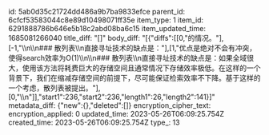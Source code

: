 id: 5ab0d35c21724dd486a9b7ba9833efce
parent_id: 6cfcf53583044c8e89d10498071ff35e
item_type: 1
item_id: 6291888786b646e5b18c2abd08ba6c15
item_updated_time: 1685081266040
title_diff: "[]"
body_diff: "[{\"diffs\":[[0,\"的情况。\"],[-1,\"\\\n\\\n### 散列表\\\n直接寻址技术的缺点是：\"],[1,\"优点是绝对不会有冲突，使得search效率为O(1)\\\n\\\n### 散列表\\\n直接寻址技术的缺点是：如果全域很大，使用该方法将耗费巨大的存储空间且通常情况下存储效率极低。在这样的一个背景下，我们在缩减存储空间的前提下，尽可能保证检索效率不下降。基于这样的一个考虑，散列表被提出。\"],[0,\"\\\n\"]],\"start1\":236,\"start2\":236,\"length1\":26,\"length2\":141}]"
metadata_diff: {"new":{},"deleted":[]}
encryption_cipher_text: 
encryption_applied: 0
updated_time: 2023-05-26T06:09:25.754Z
created_time: 2023-05-26T06:09:25.754Z
type_: 13